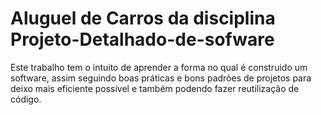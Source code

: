 # Aluguel de Carros da disciplina Projeto-Detalhado-de-sofware
Este trabalho tem o intuito de aprender a forma no qual é construido um software, assim
seguindo boas práticas e bons padrões de projetos para deixo mais eficiente possível e também
podendo fazer reutilização de código.
